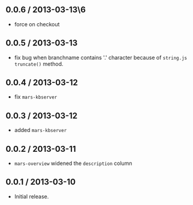 0.0.6 / 2013-03-13\6
------------------
* force on checkout

0.0.5 / 2013-03-13
------------------
* fix bug when branchname contains '.' character because of `string.js` `truncate()` method.

0.0.4 / 2013-03-12
------------------
* fix `mars-kbserver`

0.0.3 / 2013-03-12
------------------
* added `mars-kbserver`

0.0.2 / 2013-03-11
------------------
* `mars-overview` widened the `description` column

0.0.1 / 2013-03-10
------------------
* Initial release.

